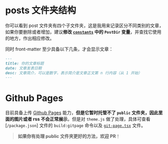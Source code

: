 # posts 文件夹结构

你可以看到 post 文件夹有四个子文件夹，这是我用来记录区分不同类别的文章，如果你要删除或者增加，建议**修改 [`constants`](/src/constants.ts) 中的 `PostDir` 变量**，并查找它使用的地方，作出相应修改。

同时 front-matter 至少具备以下几条，才会显示文章：

```markdown
---
title: 你的文章标题
date: 文章发表日期
desc: 文章简介，可以是数字，表示简介是文章正文第 n 行内容（从 1 开始）
---
```

# Github Pages

目前具备上传 [Github Pages](https://docs.github.com/zh/pages/getting-started-with-github-pages/creating-a-github-pages-site) 能力，**但是它暂时托管不了 `public` 文件夹，因此里面的图片或者 rss 不会正常展示**，但是对 `theme.js` 做了处理，具体可查看 [`/package.json`] 文件的 `build:gitpage` 命令以及 [`git-page.tsx`](/src/app/git-page.tsx) 文件。

> **如果你有处理 public 文件夹更好的方法，欢迎 PR**！

